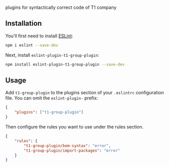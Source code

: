plugins for syntactically correct code of T1 company

## Installation

You'll first need to install [ESLint](https://eslint.org/):

```sh
npm i eslint --save-dev
```

Next, install `eslint-plugin-t1-group-plugin`:

```sh
npm install eslint-plugin-t1-group-plugin --save-dev
```

## Usage

Add `t1-group-plugin` to the plugins section of your `.eslintrc` configuration file. You can omit the `eslint-plugin-` prefix:

```json
{
	"plugins": ["t1-group-plugin"]
}
```

Then configure the rules you want to use under the rules section.

```json
{
	"rules": {
		"t1-group-plugin/bem-syntax": "error",
		"t1-group-plugin/import-packages": "error"
	}
}
```
